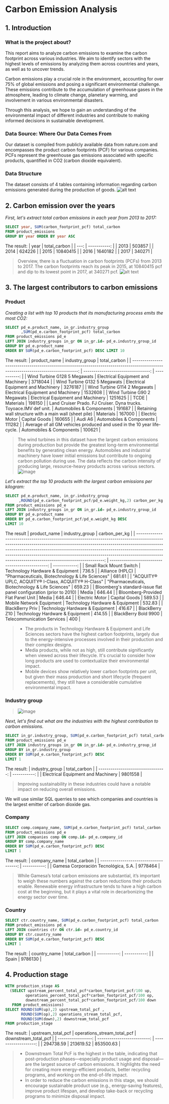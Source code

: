 # Carbon Emission Analysis
## 1. Introduction
### What is the project about?
This report aims to analyze carbon emissions to examine the carbon footprint across various industries. We aim to identify sectors with the highest levels of emissions by analyzing them across countries and years, as well as to uncover trends.

Carbon emissions play a crucial role in the environment, accounting for over 75% of global emissions and posing a significant environmental challenge. These emissions contribute to the accumulation of greenhouse gases in the atmosphere, leading to climate change, planetary warming, and involvement in various environmental disasters.

Through this analysis, we hope to gain an understanding of the environmental impact of different industries and contribute to making informed decisions in sustainable development.

### Data Source: Where Our Data Comes From
Our dataset is compiled from publicly available data from nature.com and encompasses the product carbon footprints (PCF) for various companies. PCFs represent the greenhouse gas emissions associated with specific products, quantified in CO2 (carbon dioxide equivalent).

### Data Structure
The dataset consists of 4 tables containing information regarding carbon emissions generated during the production of goods.
![alt text](https://github.com/BeccaHuynh/Carbon-emission-analysis/blob/main/database_diagram.png?raw=true)

## 2. Carbon emission over the years

*First, let's extract total carbon emissions in each year from 2013 to 2017:* 
```sql
SELECT year, SUM(carbon_footprint_pcf) total_carbon
FROM product_emissions
GROUP BY year ORDER BY year ASC
```
The result:
| year | total_carbon | 
| ---: | -----------: | 
| 2013 | 503857       | 
| 2014 | 624226       | 
| 2015 | 10840415     | 
| 2016 | 1640182      | 
| 2017 | 340271       | 
> Overview, there is a fluctuation in carbon footprints (PCFs) from 2013 to 2017. The carbon footprints reach its peak in 2015, at 10840415 pcf and dip to its lowest point in 2017, at 340271 pcf.
> ![alt text](https://github.com/BeccaHuynh/Carbon-emission-analysis/blob/main/carbon_emissions_linechart.png?raw=true)
## 3. The largest contributors to carbon emissions
### Product
*Creating a list with top 10 products that its manufacturing process emits the most CO2:*
```sql
SELECT pd_e.product_name, in_gr.industry_group
       ,SUM(pd_e.carbon_footprint_pcf) total_carbon
FROM product_emissions pd_e
LEFT JOIN industry_groups in_gr ON in_gr.id= pd_e.industry_group_id
GROUP BY pd_e.product_name
ORDER BY SUM(pd_e.carbon_footprint_pcf) DESC LIMIT 10
```
The result:
| product_name                                                                                                                       | industry_group                     | total_carbon | 
| ---------------------------------------------------------------------------------------------------------------------------------: | ---------------------------------: | -----------: | 
| Wind Turbine G128 5 Megawats                                                                                                       | Electrical Equipment and Machinery | 3718044      | 
| Wind Turbine G132 5 Megawats                                                                                                       | Electrical Equipment and Machinery | 3276187      | 
| Wind Turbine G114 2 Megawats                                                                                                       | Electrical Equipment and Machinery | 1532608      | 
| Wind Turbine G90 2 Megawats                                                                                                        | Electrical Equipment and Machinery | 1251625      | 
| TCDE                                                                                                                               | Materials                          | 198150       | 
| Land Cruiser Prado. FJ Cruiser. Dyna trucks. Toyoace.IMV def unit.                                                                 | Automobiles & Components           | 191687       | 
| Retaining wall structure with a main wall (sheet pile) | Materials                          | 167000       | 
| Electric Motor                                                                                                                     | Capital Goods                      | 160655       | 
| Audi A6                                                                                                                            | Automobiles & Components           | 111282       | 
| Average of all GM vehicles produced and used in the 10 year life-cycle.                                                            | Automobiles & Components           | 100621       | 

>The wind turbines in this dataset have the largest carbon emissions during production but provide the greatest long-term environmental benefits by generating clean energy. Automobiles and industrial machinery have lower initial emissions but contribute to ongoing carbon pollution during use. The data reflects the carbon intensity of producing large, resource-heavy products across various sectors.
![image](https://imagenes.elpais.com/resizer/v2/DKDCIQ6RHYXBL6ELHFWOBH63OY.jpg?auth=95ddcb4576a39c99c540fabbeaa696f785b370c0f002f093ce5d6242024091d0&width=1960)

*Let's extract the top 10 products with the largest carbon emissions per kilogram:*
```sql
SELECT pd_e.product_name, in_gr.industry_group
      ,ROUND(pd_e.carbon_footprint_pcf/pd_e.weight_kg,2) carbon_per_kg
FROM product_emissions pd_e
LEFT JOIN industry_groups in_gr ON in_gr.id= pd_e.industry_group_id
GROUP BY pd_e.product_name 
ORDER BY pd_e.carbon_footprint_pcf/pd_e.weight_kg DESC 
LIMIT 10
```
The result
| product_name                                                                                                                                                                                                                                                                                                                                                                            | industry_group                                   | carbon_per_kg | 
| --------------------------------------------------------------------------------------------------------------------------------------------------------------------------------------------------------------------------------------------------------------------------------------------------------------------------------------------------------------------------------------: | -----------------------------------------------: | ------------: | 
| Small Rack Mount Switch                                                                                                                                                                                                                                                                                                                                                                 | Technology Hardware & Equipment                  | 736.5         | 
| Alliance (HPLC)                                                                                                                                                                                                                                                                                                                                                                         | "Pharmaceuticals, Biotechnology & Life Sciences" | 681.61        | 
| "ACQUITY® UPLC, ACQUITY® I-Class, ACQUITY® H-Class"                                                                                                                                                                                                                                                                                                                                     | "Pharmaceuticals, Biotechnology & Life Sciences" | 659.23        | 
| Bloomberg's standard-issue flat panel configuration (prior to 2010) | Media                                            | 646.44        | 
| Bloomberg-Provided Flat Panel Unit                                                                                                                                                                                                                                                                                                                                                      | Media                                            | 646.44        | 
| Electric Motor                                                                                                                                                                                                                                                                                                                                                                          | Capital Goods                                    | 589.53        | 
| Mobile Network Equipment                                                                                                                                                                                                                                                                                                                                                                | Technology Hardware & Equipment                  | 532.83        | 
| BlackBerry Priv                                                                                                                                                                                                                                                                                                                                                                         | Technology Hardware & Equipment                  | 416.67        | 
| BlackBerry Z10                                                                                                                                                                                                                                                                                                                                                                          | Technology Hardware & Equipment                  | 414.55        | 
| BlackBerry Bold 9900                                                                                                                                                                                                                                                                                                                                                                    | Telecommunication Services                       | 400           | 
> - The products in Technology Hardware & Equipment and Life Sciences sectors have the highest carbon footprints, largely due to the energy-intensive processes involved in their production and their complex designs. 
> - Media products, while not as high, still contribute significantly when viewed across their lifecycle. It's crucial to consider how long products are used to contextualize their environmental impact.
> - Mobile devices show relatively lower carbon footprints per unit, but given their mass production and short lifecycle (frequent replacements), they still have a considerable cumulative environmental impact.
### Industry group
> ![image](https://www.energy.gov/sites/default/files/styles/full_article_width/public/rotator_1_0.png?itok=DUxGE-1c)

*Next, let's find out what are the industries with the highest contribution to carbon emissions.*
```sql
SELECT in_gr.industry_group, SUM(pd_e.carbon_footprint_pcf) total_carbon
FROM product_emissions pd_e
LEFT JOIN industry_groups in_gr ON in_gr.id= pd_e.industry_group_id
GROUP BY in_gr.industry_group
ORDER BY SUM(pd_e.carbon_footprint_pcf) DESC 
LIMIT 1
```
The result:
| industry_group                     | total_carbon | 
| ---------------------------------: | -----------: | 
| Electrical Equipment and Machinery | 9801558      | 
> Improving sustainability in these industries could have a notable impact on reducing overall emissions.


We will use similar SQL querries to see which companies and countries is the largest emitter of carbon dioxide gas.

### Company
```sql
SELECT comp.company_name, SUM(pd_e.carbon_footprint_pcf) total_carbon
FROM product_emissions pd_e
LEFT JOIN companies comp ON comp.id= pd_e.company_id
GROUP BY comp.company_name
ORDER BY SUM(pd_e.carbon_footprint_pcf) DESC
LIMIT 1
```
The result:
| company_name                           | total_carbon | 
| -------------------------------------: | -----------: | 
| Gamesa Corporación Tecnológica, S.A. | 9778464      | 
> While Gamesa’s total carbon emissions are substantial, it’s important to weigh these numbers against the carbon reductions their products enable. Renewable energy infrastructure tends to have a high carbon cost at the beginning, but it plays a vital role in decarbonizing the energy sector over time.
### Country
```sql
SELECT ctr.country_name, SUM(pd_e.carbon_footprint_pcf) total_carbon
FROM product_emissions pd_e
LEFT JOIN countries ctr ON ctr.id= pd_e.country_id
GROUP BY ctr.country_name
ORDER BY SUM(pd_e.carbon_footprint_pcf) DESC
LIMIT 1
```
The result:
| country_name | total_carbon | 
| -----------: | -----------: | 
| Spain        | 9786130      | 


## 4. Production stage
```sql
WITH production_stage AS
  (SELECT upstream_percent_total_pcf*carbon_footprint_pcf/100 up, 
         operations_percent_total_pcf*carbon_footprint_pcf/100 op,
	     downstream_percent_total_pcf*carbon_footprint_pcf/100 down
   FROM product_emissions)
SELECT ROUND(SUM(up),2) upstream_total_pcf , 
       ROUND(SUM(op),2) operations_stream_total_pcf, 
	   ROUND(SUM(down),2) downstream_total_pcf
FROM production_stage
```
The result:
| upstream_total_pcf | operations_stream_total_pcf | downstream_total_pcf | 
| -----------------: | --------------------------: | -------------------: | 
| 294738.59          | 213619.52                   | 853500.63            | 
> - Downstream Total PcF is the highest in the table, indicating that post-production phases—especially product usage and disposal—are the largest source of carbon emissions. It highlights the need for creating more energy-efficient products, better recycling programs, and working on the end-of-life impact.
> - In order to reduce the carbon emissions in this stage, we should encourage sustainable product use (e.g., energy-saving features), improve product lifespan, and develop take-back or recycling programs to minimize disposal impact.
